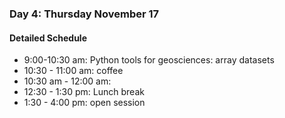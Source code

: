 ### Day 4: Thursday November 17

#### Detailed Schedule

* 9:00-10:30 am: Python tools for geosciences: array datasets
* 10:30 - 11:00 am: coffee
* 10:30 am - 12:00 am: 
* 12:30 - 1:30 pm: Lunch break
* 1:30 - 4:00 pm: open session 